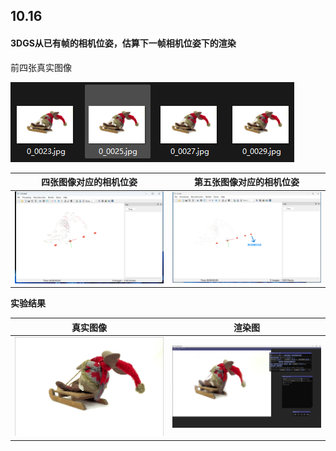 ## 10.16

#### 3DGS从已有帧的相机位姿，估算下一帧相机位姿下的渲染

前四张真实图像

![image-20241016152558783](assets/image-20241016152558783.png)

| 四张图像对应的相机位姿                                       | 第五张图像对应的相机位姿                                     |
| ------------------------------------------------------------ | ------------------------------------------------------------ |
| <img src="assets/image-20241012153642611.png" alt="image-20241012153642611" style="zoom:200%;" /> | <img src="assets/image-20241016151216045-1729063466692-1729064056273.PNG" alt="image-20241016151216045-1729063466692" style="zoom:200%;" /> |

**实验结果**

| 真实图像               | 渲染图                                                       |
| ---------------------- | ------------------------------------------------------------ |
| ![](assets/0_0031.jpg) | ![image-20241016154819834](assets/image-20241016154819834.png) |

